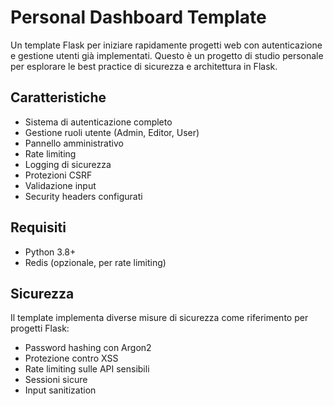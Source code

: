 # Personal Dashboard Template

Un template Flask per iniziare rapidamente progetti web con autenticazione e gestione utenti già implementati. Questo è un progetto di studio personale per esplorare le best practice di sicurezza e architettura in Flask.

## Caratteristiche

- Sistema di autenticazione completo
- Gestione ruoli utente (Admin, Editor, User)
- Pannello amministrativo
- Rate limiting
- Logging di sicurezza
- Protezioni CSRF
- Validazione input
- Security headers configurati

## Requisiti

- Python 3.8+
- Redis (opzionale, per rate limiting)

## Sicurezza

Il template implementa diverse misure di sicurezza come riferimento per progetti Flask:
- Password hashing con Argon2
- Protezione contro XSS
- Rate limiting sulle API sensibili
- Sessioni sicure
- Input sanitization